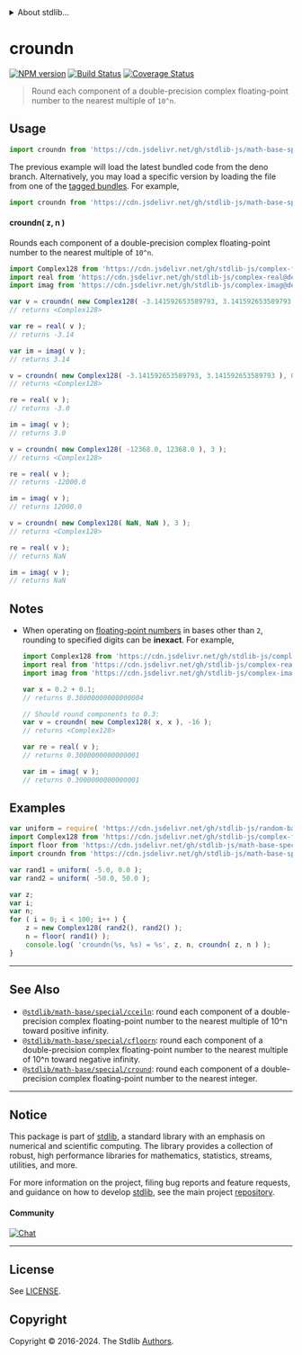 <!--

@license Apache-2.0

Copyright (c) 2018 The Stdlib Authors.

Licensed under the Apache License, Version 2.0 (the "License");
you may not use this file except in compliance with the License.
You may obtain a copy of the License at

   http://www.apache.org/licenses/LICENSE-2.0

Unless required by applicable law or agreed to in writing, software
distributed under the License is distributed on an "AS IS" BASIS,
WITHOUT WARRANTIES OR CONDITIONS OF ANY KIND, either express or implied.
See the License for the specific language governing permissions and
limitations under the License.

-->


<details>
  <summary>
    About stdlib...
  </summary>
  <p>We believe in a future in which the web is a preferred environment for numerical computation. To help realize this future, we've built stdlib. stdlib is a standard library, with an emphasis on numerical and scientific computation, written in JavaScript (and C) for execution in browsers and in Node.js.</p>
  <p>The library is fully decomposable, being architected in such a way that you can swap out and mix and match APIs and functionality to cater to your exact preferences and use cases.</p>
  <p>When you use stdlib, you can be absolutely certain that you are using the most thorough, rigorous, well-written, studied, documented, tested, measured, and high-quality code out there.</p>
  <p>To join us in bringing numerical computing to the web, get started by checking us out on <a href="https://github.com/stdlib-js/stdlib">GitHub</a>, and please consider <a href="https://opencollective.com/stdlib">financially supporting stdlib</a>. We greatly appreciate your continued support!</p>
</details>

# croundn

[![NPM version][npm-image]][npm-url] [![Build Status][test-image]][test-url] [![Coverage Status][coverage-image]][coverage-url] <!-- [![dependencies][dependencies-image]][dependencies-url] -->

> Round each component of a double-precision complex floating-point number to the nearest multiple of `10^n`.



<section class="usage">

## Usage

```javascript
import croundn from 'https://cdn.jsdelivr.net/gh/stdlib-js/math-base-special-croundn@deno/mod.js';
```
The previous example will load the latest bundled code from the deno branch. Alternatively, you may load a specific version by loading the file from one of the [tagged bundles](https://github.com/stdlib-js/math-base-special-croundn/tags). For example,

```javascript
import croundn from 'https://cdn.jsdelivr.net/gh/stdlib-js/math-base-special-croundn@v0.2.0-deno/mod.js';
```

#### croundn( z, n )

Rounds each component of a double-precision complex floating-point number to the nearest multiple of `10^n`.

```javascript
import Complex128 from 'https://cdn.jsdelivr.net/gh/stdlib-js/complex-float64@deno/mod.js';
import real from 'https://cdn.jsdelivr.net/gh/stdlib-js/complex-real@deno/mod.js';
import imag from 'https://cdn.jsdelivr.net/gh/stdlib-js/complex-imag@deno/mod.js';

var v = croundn( new Complex128( -3.141592653589793, 3.141592653589793 ), -2 );
// returns <Complex128>

var re = real( v );
// returns -3.14

var im = imag( v );
// returns 3.14

v = croundn( new Complex128( -3.141592653589793, 3.141592653589793 ), 0 );
// returns <Complex128>

re = real( v );
// returns -3.0

im = imag( v );
// returns 3.0

v = croundn( new Complex128( -12368.0, 12368.0 ), 3 );
// returns <Complex128>

re = real( v );
// returns -12000.0

im = imag( v );
// returns 12000.0

v = croundn( new Complex128( NaN, NaN ), 3 );
// returns <Complex128>

re = real( v );
// returns NaN

im = imag( v );
// returns NaN
```

</section>

<!-- /.usage -->

<section class="notes">

## Notes

-   When operating on [floating-point numbers][ieee754] in bases other than `2`, rounding to specified digits can be **inexact**. For example,

    ```javascript
    import Complex128 from 'https://cdn.jsdelivr.net/gh/stdlib-js/complex-float64@deno/mod.js';
    import real from 'https://cdn.jsdelivr.net/gh/stdlib-js/complex-real@deno/mod.js';
    import imag from 'https://cdn.jsdelivr.net/gh/stdlib-js/complex-imag@deno/mod.js';

    var x = 0.2 + 0.1;
    // returns 0.30000000000000004

    // Should round components to 0.3:
    var v = croundn( new Complex128( x, x ), -16 );
    // returns <Complex128>

    var re = real( v );
    // returns 0.3000000000000001

    var im = imag( v );
    // returns 0.3000000000000001
    ```

</section>

<!-- /.notes -->

<section class="examples">

## Examples

<!-- eslint no-undef: "error" -->

```javascript
var uniform = require( 'https://cdn.jsdelivr.net/gh/stdlib-js/random-base-uniform' ).factory;
import Complex128 from 'https://cdn.jsdelivr.net/gh/stdlib-js/complex-float64@deno/mod.js';
import floor from 'https://cdn.jsdelivr.net/gh/stdlib-js/math-base-special-floor@deno/mod.js';
import croundn from 'https://cdn.jsdelivr.net/gh/stdlib-js/math-base-special-croundn@deno/mod.js';

var rand1 = uniform( -5.0, 0.0 );
var rand2 = uniform( -50.0, 50.0 );

var z;
var i;
var n;
for ( i = 0; i < 100; i++ ) {
    z = new Complex128( rand2(), rand2() );
    n = floor( rand1() );
    console.log( 'croundn(%s, %s) = %s', z, n, croundn( z, n ) );
}
```

</section>

<!-- /.examples -->

<!-- C interface documentation. -->



<!-- Section for related `stdlib` packages. Do not manually edit this section, as it is automatically populated. -->

<section class="related">

* * *

## See Also

-   <span class="package-name">[`@stdlib/math-base/special/cceiln`][@stdlib/math/base/special/cceiln]</span><span class="delimiter">: </span><span class="description">round each component of a double-precision complex floating-point number to the nearest multiple of 10^n toward positive infinity.</span>
-   <span class="package-name">[`@stdlib/math-base/special/cfloorn`][@stdlib/math/base/special/cfloorn]</span><span class="delimiter">: </span><span class="description">round each component of a double-precision complex floating-point number to the nearest multiple of 10^n toward negative infinity.</span>
-   <span class="package-name">[`@stdlib/math-base/special/cround`][@stdlib/math/base/special/cround]</span><span class="delimiter">: </span><span class="description">round each component of a double-precision complex floating-point number to the nearest integer.</span>

</section>

<!-- /.related -->

<!-- Section for all links. Make sure to keep an empty line after the `section` element and another before the `/section` close. -->


<section class="main-repo" >

* * *

## Notice

This package is part of [stdlib][stdlib], a standard library with an emphasis on numerical and scientific computing. The library provides a collection of robust, high performance libraries for mathematics, statistics, streams, utilities, and more.

For more information on the project, filing bug reports and feature requests, and guidance on how to develop [stdlib][stdlib], see the main project [repository][stdlib].

#### Community

[![Chat][chat-image]][chat-url]

---

## License

See [LICENSE][stdlib-license].


## Copyright

Copyright &copy; 2016-2024. The Stdlib [Authors][stdlib-authors].

</section>

<!-- /.stdlib -->

<!-- Section for all links. Make sure to keep an empty line after the `section` element and another before the `/section` close. -->

<section class="links">

[npm-image]: http://img.shields.io/npm/v/@stdlib/math-base-special-croundn.svg
[npm-url]: https://npmjs.org/package/@stdlib/math-base-special-croundn

[test-image]: https://github.com/stdlib-js/math-base-special-croundn/actions/workflows/test.yml/badge.svg?branch=v0.2.0
[test-url]: https://github.com/stdlib-js/math-base-special-croundn/actions/workflows/test.yml?query=branch:v0.2.0

[coverage-image]: https://img.shields.io/codecov/c/github/stdlib-js/math-base-special-croundn/main.svg
[coverage-url]: https://codecov.io/github/stdlib-js/math-base-special-croundn?branch=main

<!--

[dependencies-image]: https://img.shields.io/david/stdlib-js/math-base-special-croundn.svg
[dependencies-url]: https://david-dm.org/stdlib-js/math-base-special-croundn/main

-->

[chat-image]: https://img.shields.io/gitter/room/stdlib-js/stdlib.svg
[chat-url]: https://app.gitter.im/#/room/#stdlib-js_stdlib:gitter.im

[stdlib]: https://github.com/stdlib-js/stdlib

[stdlib-authors]: https://github.com/stdlib-js/stdlib/graphs/contributors

[umd]: https://github.com/umdjs/umd
[es-module]: https://developer.mozilla.org/en-US/docs/Web/JavaScript/Guide/Modules

[deno-url]: https://github.com/stdlib-js/math-base-special-croundn/tree/deno
[deno-readme]: https://github.com/stdlib-js/math-base-special-croundn/blob/deno/README.md
[umd-url]: https://github.com/stdlib-js/math-base-special-croundn/tree/umd
[umd-readme]: https://github.com/stdlib-js/math-base-special-croundn/blob/umd/README.md
[esm-url]: https://github.com/stdlib-js/math-base-special-croundn/tree/esm
[esm-readme]: https://github.com/stdlib-js/math-base-special-croundn/blob/esm/README.md
[branches-url]: https://github.com/stdlib-js/math-base-special-croundn/blob/main/branches.md

[stdlib-license]: https://raw.githubusercontent.com/stdlib-js/math-base-special-croundn/main/LICENSE

[ieee754]: https://en.wikipedia.org/wiki/IEEE_754-1985

<!-- <related-links> -->

[@stdlib/math/base/special/cceiln]: https://github.com/stdlib-js/math-base-special-cceiln/tree/deno

[@stdlib/math/base/special/cfloorn]: https://github.com/stdlib-js/math-base-special-cfloorn/tree/deno

[@stdlib/math/base/special/cround]: https://github.com/stdlib-js/math-base-special-cround/tree/deno

<!-- </related-links> -->

</section>

<!-- /.links -->
